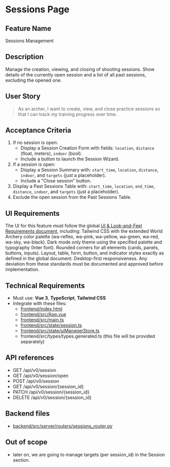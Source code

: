 # Sessions Page

## Feature Name

Sessions Management

## Description

Manage the creation, viewing, and closing of shooting sessions. Show details of the currently open session and a list of all past sessions, excluding the opened one.

## User Story

> As an archer, I want to create, view, and close practice sessions so that I can track my training progress over time.

## Acceptance Criteria

1. If no session is open:
   - Display a Session Creation Form with fields: `location`, `distance` (float, meters), `indoor` (bool).
   - Include a button to launch the Session Wizard.
2. If a session is open:
   - Display a Session Summary with: `start_time`, `location`, `distance`, `indoor`, and `targets` (just a placeholder).
   - Include a "Close session" button.
3. Display a Past Sessions Table with: `start_time`, `location`, `end_time`, `distance`, `indoor`, and `targets` (just a placeholder).
4. Exclude the open session from the Past Sessions Table.

## UI Requirements

The UI for this feature must follow the global [UI & Look-and-Feel Requirements document](./00_UI_requirements.md), including:
Tailwind CSS with the extended World Archery color palette (wa-reflex, wa-pink, wa-yellow, wa-green, wa-red, wa-sky, wa-black).
Dark mode only theme using the specified palette and typography (Inter font).
Rounded corners for all elements (cards, panels, buttons, inputs).
Layout, table, form, button, and indicator styles exactly as defined in the global document.
Desktop-first responsiveness.
Any deviation from these standards must be documented and approved before implementation.

## Technical Requirements

- Must use: **Vue 3**, **TypeScript**, **Tailwind CSS**
- Integrate with these files:
  - [frontend/index.html](https://github.com/jpmolinamatute/arch-stats/blob/main/frontend/index.html)
  - [frontend/src/App.vue](https://github.com/jpmolinamatute/arch-stats/blob/main/frontend/src/App.vue)
  - [frontend/src/main.ts](https://github.com/jpmolinamatute/arch-stats/blob/main/frontend/src/main.ts)
  - [frontend/src/state/session.ts](https://github.com/jpmolinamatute/arch-stats/blob/main/frontend/src/state/session.ts)
  - [frontend/src/state/uiManagerStore.ts](https://github.com/jpmolinamatute/arch-stats/blob/main/frontend/src/state/uiManagerStore.ts)
  - frontend/src/types/types.generated.ts (this file will be provided separately)

## API references

- GET /api/v0/session
- GET /api/v0/session/open
- POST /api/v0/session
- GET /api/v0/session/{session_id}
- PATCH /api/v0/session/{session_id}
- DELETE /api/v0/session/{session_id}

## Backend files

- [backend/src/server/routers/sessions_router.py](https://github.com/jpmolinamatute/arch-stats/blob/main/backend/src/server/routers/sessions_router.py)

## Out of scope

- later on, we are going to manage targets (per session_id) in the Session section.
